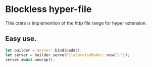 # Blockless hyper-file

This crate is implemention of  the http file range for hyper extension. 

## Easy use.

```rust
let builder = Server::bind(&addr);
let server = builder.serve(FileServiceMaker::new("."));
server.await.unwrap();
```



